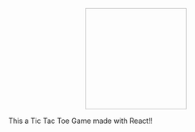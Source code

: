 <p align="center">
    <img href="/public/whole-game.png" width="200px" height="200px">
</p>

This a Tic Tac Toe Game made with React!!